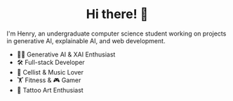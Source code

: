 <div>
    <h1 align=center>Hi there! 👋</h1>
    <p>I'm Henry, an undergraduate computer science student working on projects in generative AI, explainable AI, and web development.</p>
    <div>
        <ul>
            <li><span>🧑‍💻</span> Generative AI & XAI Enthusiast</li>
            <li><span>🛠️</span> Full-stack Developer</li>
            <li><span>🎻</span> Cellist & Music Lover</li>
            <li><span>🏋️</span> Fitness & 🎮 Gamer</li>
            <li><span>🎨</span> Tattoo Art Enthusiast</li>
        </ul>
    </div>
</div>

